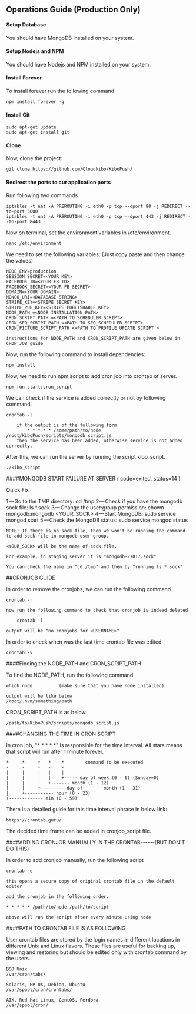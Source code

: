 ## Operations Guide (Production Only)

#### Setup Database

You should have MongoDB installed on your system.

#### Setup Nodejs and NPM

You should have Nodejs and NPM installed on your system.

#### Install Forever

To install forever run the following command:

    npm install forever -g

#### Install Git

    sudo apt-get update
    sudo apt-get install git

#### Clone

Now, clone the project:

    git clone https://github.com/Cloudkibo/KiboPush/

#### Redirect the ports to our application ports
Run following two commands

    iptables -t nat -A PREROUTING -i eth0 -p tcp --dport 80 -j REDIRECT --to-port 3000
    iptables -t nat -A PREROUTING -i eth0 -p tcp --dport 443 -j REDIRECT --to-port 8443

Now on terminal, set the environment variables in /etc/environment.

    nano /etc/environment

We need to set the following variables: (Just copy paste and then change the values)

    NODE_ENV=production
    SESSION_SECRET=<YOUR KEY>
    FACEBOOK_ID=<YOUR FB ID>
    FACEBOOK_SECRET=<YOUR FB SECRET>
    DOMAIN=<YOUR DOMAIN>
    MONGO_URI=<DATABASE STRING>
    STRIPE_KEY=<STRIPE SECRET KEY>
    STRIPE_PUB_KEY=<STRIPE PUBLISHABLE KEY>
    NODE_PATH =<NODE INSTALLATION PATH>
    CRON_SCRIPT_PATH =<PATH TO SCHEDULER SCRIPT>
    CRON_SEQ_SCRIPT_PATH =<PATH TO SEQ_SCHEDULER SCRIPT>
    CRON_PICTURE_SCRIPT_PATH <=PATH TO PROFILE UPDATE SCRIPT >

    instructions for NODE_PATH and CRON_SCRIPT_PATH are given below in CRON_JOB guide

Now, run the following command to install dependencies:

    npm install

Now, we need to run npm script to add cron job into crontab of server.

    npm run start:cron_script

We can check if the service is added correctly or not by following command.

    crontab -l                 
        
        if the output is of the following form
            * * * * * /some/path/to/node /root/KiboPush/scripts/mongodb_script.js
        then the service has been added, otherwise service is not added correctly.


After this, we can run the server by running the script kibo_script.

    ./kibo_script


####MONGODB START FAILURE AT SERVER ( code=exited, status=14 )

Quick Fix

1 — Go to the TMP directory: cd /tmp
2 — Check if you have the mongodb sock file: ls *.sock
3 — Change the user:group permission: chown mongodb:mongodb <YOUR_SOCK>
4 — Start MongoDB: sudo service mongod start
5 — Check the MongoDB status: sudo service mongod status

    NOTE: If there is no sock file, then we won't be running the command to add sock file in mongodb user group.

    <YOUR_SOCK> will be the name of sock file.

    For example, in staging server it is "mongodb-27017.sock"

    You can check the name in "cd /tmp" and then by "running ls *.sock"


##CRONJOB GUIDE

In order to remove the cronjobs, we can run the following command.

    crontab -r

    now run the following command to check that cronjob is indeed deleted

        crontab -l

    output will be "no cronjobs for <USERNAME>"

In order to check when was the last time crontab file was edited

    crontab -v

####Finding the NODE_PATH and CRON_SCRIPT_PATH

To find the NODE_PATH, run the following command.

    which node          (make sure that you have node installed)

    output will be like below
    /root/.nvm/something/path

CRON_SCRIPT_PATH is as below

    /path/to/KiboPush/scripts/mongodb_script.js

####CHANGING THE TIME IN CRON SCRIPT

In cron job, "* * * * *" is responsible for the time interval.
All stars means that script will run after 1 minute forever.


    *     *     *   *    *        command to be executed
    -     -     -   -    -
    |     |     |   |    |
    |     |     |   |    +----- day of week (0 - 6) (Sunday=0)
    |     |     |   +------- month (1 - 12)
    |     |     +--------- day of        month (1 - 31)
    |     +----------- hour (0 - 23)
    +------------- min (0 - 59)


There is a detailed guide for this time interval phrase in below link:

    https://crontab.guru/

The decided time frame can be added in cronjob_script file.

####ADDING CRONJOB MANUALLY IN THE CRONTAB------(BUT DON'T DO THIS)

In order to add cronjob manually, run the following script

    crontab -e 

    this opens a secure copy of original crontab file in the default editor

    add the cronjob in the following order.

    * * * * * /path/to/node /path/to/script

    above will run the script after every minute using node


####PATH TO CRONTAB FILE IS AS FOLLOWING

User crontab files are stored by the login names in different locations in different Unix and Linux flavors. These files are useful for backing up, viewing and restoring but should be edited only with crontab command by the users.

    BSD Unix 
    /var/cron/tabs/

    Solaris, HP-UX, Debian, Ubuntu
    /var/spool/cron/crontabs/

    AIX, Red Hat Linux, CentOS, Ferdora
    /var/spool/cron/


